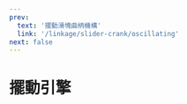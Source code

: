 ```yaml
---
prev:
  text: '擺動滑塊曲柄機構'
  link: '/linkage/slider-crank/oscillating'
next: false
---
```


# 擺動引擎

<YoutubeEmbed video-id="Hlg3ZeaeoGU" />
